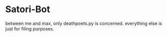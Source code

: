 # Satori-Bot
between me and max, only deathpoets.py is concerned. everything else is just for filing purposes.
